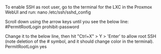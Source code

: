 To enable SSH as root user, go to the terminal for the LXC in the Proxmox WebUI and run:
	nano /etc/ssh/sshd_config

Scroll down using the arrow keys until you see the below line:
	#PermitRootLogin prohibit-password

Change it to the below line, then hit "Ctrl+X" > Y > 'Enter' to allow root SSH (note deletion of the # symbol, and it should change color in the terminal).
	PermitRootLogin yes
